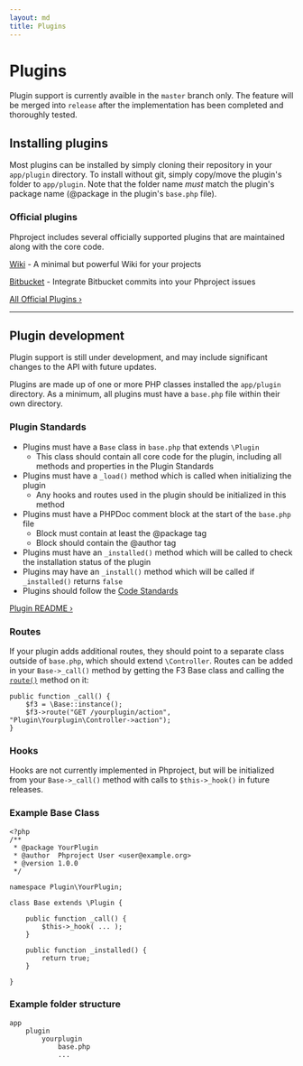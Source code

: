 ```yaml
---
layout: md
title: Plugins
---
```

<h1 class="page-header">Plugins</h1>

<p class="alert alert-info">Plugin support is currently avaible in the <code>master</code> branch only. The feature will be merged into <code>release</code> after the implementation has been completed and thoroughly tested.</p>

## Installing plugins
Most plugins can be installed by simply cloning their repository in your `app/plugin` directory. To install without git, simply copy/move the plugin's folder to `app/plugin`. Note that the folder name *must* match the plugin's package name (@package in the plugin's `base.php` file).

### Official plugins

Phproject includes several officially supported plugins that are maintained along with the core code.

[Wiki](https://github.com/phproject-plugins/wiki) - A minimal but powerful Wiki for your projects

[Bitbucket](https://github.com/phproject-plugins/bitbucket) - Integrate Bitbucket commits into your Phproject issues

[All Official Plugins &rsaquo;](https://github.com/phproject-plugins)

---

## Plugin development

<p class="text-warning">Plugin support is still under development, and may include significant changes to the API with future updates.</p>

Plugins are made up of one or more PHP classes installed the `app/plugin` directory. As a minimum, all plugins must have a `base.php` file within their own directory.


### Plugin Standards

* Plugins must have a `Base` class in `base.php` that extends `\Plugin`
    * This class should contain all core code for the plugin, including all methods and properties in the Plugin Standards
* Plugins must have a `_load()` method which is called when initializing the plugin
    * Any hooks and routes used in the plugin should be initialized in this method
* Plugins must have a PHPDoc comment block at the start of the `base.php` file
    * Block must contain at least the @package tag
    * Block should contain the @author tag
* Plugins must have an `_installed()` method which will be called to check the installation status of the plugin
* Plugins may have an `_install()` method which will be called if `_installed()` returns `false`
* Plugins should follow the [Code Standards](/contribute.html)

[Plugin README &rsaquo;](https://github.com/Alanaktion/phproject/tree/master/app/plugin/README.md)

### Routes

If your plugin adds additional routes, they should point to a separate class outside of `base.php`, which should extend `\Controller`. Routes can be added in your `Base->_call()` method by getting the F3 Base class and calling the [`route()`](http://fatfreeframework.com/base#route) method on it:

    public function _call() {
        $f3 = \Base::instance();
        $f3->route("GET /yourplugin/action", "Plugin\Yourplugin\Controller->action");
    }


### Hooks

Hooks are not currently implemented in Phproject, but will be initialized from your `Base->_call()` method with calls to `$this->_hook()` in future releases.


### Example Base Class

    <?php
    /**
     * @package YourPlugin
     * @author  Phproject User <user@example.org>
     * @version 1.0.0
     */

    namespace Plugin\YourPlugin;

    class Base extends \Plugin {

        public function _call() {
            $this->_hook( ... );
        }

        public function _installed() {
            return true;
        }

    }


### Example folder structure

    app
        plugin
            yourplugin
                base.php
                ...
